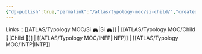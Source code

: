 ```yaml
---
{"dg-publish":true,"permalink":"/atlas/typology-moc/si-child/","created":"","updated":"2023-03-09T10:07:10.425+01:00"}
---
```


Links :: [[ATLAS/Typology MOC/Si 🏔️\|Si 🏔️]] | [[ATLAS/Typology MOC/Child 👼\|Child 👼]] | [[ATLAS/Typology MOC/INFP\|INFP]] | [[ATLAS/Typology MOC/INTP\|INTP]]